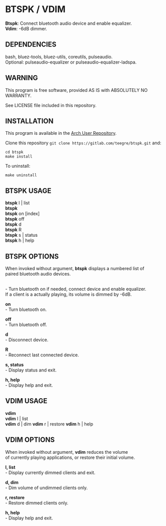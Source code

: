 # BTSPK / VDIM

**Btspk**: Connect bluetooth audio device and enable equalizer.  
**Vdim**: -6dB dimmer.  

## DEPENDENCIES

bash, bluez-tools, bluez-utils, coreutils, pulseaudio.  
Optional: pulseaudio-equalizer or pulseaudio-equalizer-ladspa.

## WARNING

This program is free software, provided AS IS with ABSOLUTELY NO WARRANTY.

See LICENSE file included in this repository.

## INSTALLATION

This program is available in the [Arch User Repository](https://aur.archlinux.org/packages/btspk/).

Clone this repository `git clone https://gitlab.com/teegre/btspk.git` and: 

```
cd btspk
make install
```

To uninstall:

```
make uninstall
```

## BTSPK USAGE

**btspk** l | list  
**btspk** <index>  
**btspk** on [index]  
**btspk** off  
**btspk** d  
**btspk** R  
**btspk** s | status  
**btspk** h | help  


## BTSPK OPTIONS

When invoked without argument, **btspk** displays a numbered list of  
paired bluetooth audio devices.

**<index>**  
    - Turn bluetooth on if needed, connect device and enable equalizer.  
      If a client is a actually playing, its volume is dimmed by -6dB.

**on**  
    - Turn bluetooth on.

**off**  
    - Turn bluetooth off.

**d**  
    - Disconnect device.

**R**  
    - Reconnect last connected device.

**s, status**  
    - Display status and exit.

**h, help**  
    - Display help and exit.

## VDIM USAGE

**vdim**  
**vdim** l | list  
**vdim** d | dim
**vdim** r | restore
**vdim** h | help  

## VDIM OPTIONS

When invoked without argument, **vdim** reduces the volume  
of currently playing applications, or restore their initial volume.

**l, list**  
    - Display currently dimmed clients and exit.

**d, dim**  
    - Dim volume of undimmed clients only.

**r, restore**  
    - Restore dimmed clients only.

**h, help**  
    - Display help and exit.


